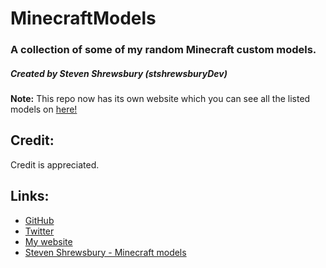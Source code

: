 # MinecraftModels
### A collection of some of my random Minecraft custom models.
##### Created by Steven Shrewsbury (stshrewsburyDev)

**Note:** This repo now has its own website which you can see all the listed models on [here!](https://models.stshrewsbury.dev/ "Steven Shrewsbury - Minecraft models")

Credit:
-------
Credit is appreciated.


Links:
------
* [GitHub](https://github.com/stshrewsburyDev/)
* [Twitter](https://twitter.com/stshrewsburyDev/)
* [My website](https://stshrewsburydev.github.io/)
* [Steven Shrewsbury - Minecraft models](https://models.stshrewsbury.dev/)
